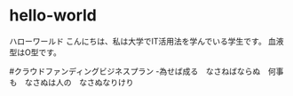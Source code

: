 # hello-world
ハローワールド
こんにちは、私は大学でIT活用法を学んでいる学生です。
血液型はO型です。

#クラウドファンディングビジネスプラン
-為せば成る　なさねばならぬ　何事も　なさぬは人の　なさぬなりけり
